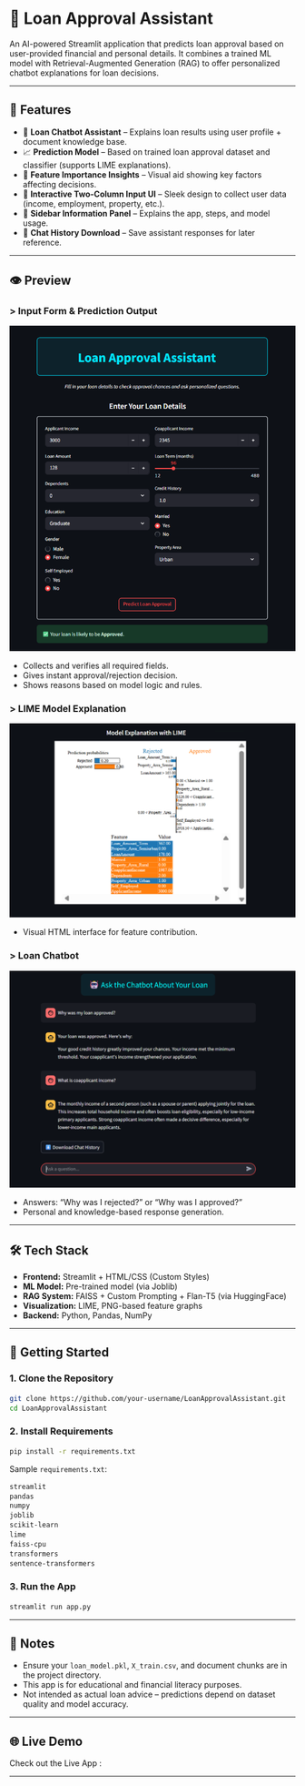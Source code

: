 
# 🏦 Loan Approval Assistant

An AI-powered Streamlit application that predicts loan approval based on user-provided financial and personal details. It combines a trained ML model with Retrieval-Augmented Generation (RAG) to offer personalized chatbot explanations for loan decisions.

---

## 🚀 Features

- 🤖 **Loan Chatbot Assistant** – Explains loan results using user profile + document knowledge base.
- 📈 **Prediction Model** – Based on trained loan approval dataset and classifier (supports LIME explanations).
- 🧠 **Feature Importance Insights** – Visual aid showing key factors affecting decisions.
- 🧾 **Interactive Two-Column Input UI** – Sleek design to collect user data (income, employment, property, etc.).
- 📘 **Sidebar Information Panel** – Explains the app, steps, and model usage.
- 📝 **Chat History Download** – Save assistant responses for later reference.

---

## 👁️ Preview

### > Input Form & Prediction Output
![Form](Snapshots/form.png)
- Collects and verifies all required fields.
- Gives instant approval/rejection decision.
- Shows reasons based on model logic and rules.

### > LIME Model Explanation
![Lime](Snapshots/lime.png)
- Visual HTML interface for feature contribution.

### > Loan Chatbot
![Lime](Snapshots/chatbot.png)
- Answers: “Why was I rejected?” or “Why was I approved?”
- Personal and knowledge-based response generation.

---

## 🛠️ Tech Stack

- **Frontend:** Streamlit + HTML/CSS (Custom Styles)
- **ML Model:** Pre-trained model (via Joblib)
- **RAG System:** FAISS + Custom Prompting + Flan-T5 (via HuggingFace)
- **Visualization:** LIME, PNG-based feature graphs
- **Backend:** Python, Pandas, NumPy

---

## 🔧 Getting Started

### 1. Clone the Repository

```bash
git clone https://github.com/your-username/LoanApprovalAssistant.git
cd LoanApprovalAssistant
```

### 2. Install Requirements

```bash
pip install -r requirements.txt
```

Sample `requirements.txt`:

```txt
streamlit
pandas
numpy
joblib
scikit-learn
lime
faiss-cpu
transformers
sentence-transformers
```

### 3. Run the App

```bash
streamlit run app.py
```

---

## 📌 Notes

- Ensure your `loan_model.pkl`, `X_train.csv`, and document chunks are in the project directory.
- This app is for educational and financial literacy purposes.
- Not intended as actual loan advice – predictions depend on dataset quality and model accuracy.

---
## 🌐 Live Demo

Check out the Live App : 

---
